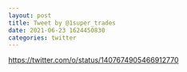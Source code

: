 ```yaml
--- 
layout: post 
title: Tweet by @1super_trades 
date: 2021-06-23 1624450830 
categories: twitter 
--- 
```

https://twitter.com/o/status/1407674905466912770